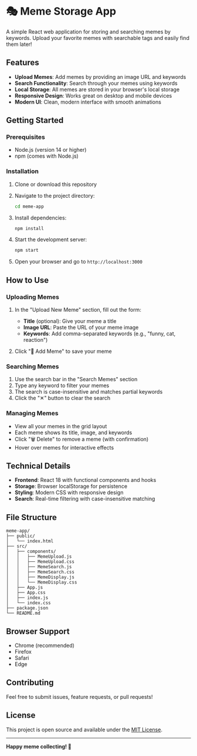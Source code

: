 # 🎭 Meme Storage App

A simple React web application for storing and searching memes by keywords. Upload your favorite memes with searchable tags and easily find them later!

## Features

- **Upload Memes**: Add memes by providing an image URL and keywords
- **Search Functionality**: Search through your memes using keywords
- **Local Storage**: All memes are stored in your browser's local storage
- **Responsive Design**: Works great on desktop and mobile devices
- **Modern UI**: Clean, modern interface with smooth animations

## Getting Started

### Prerequisites

- Node.js (version 14 or higher)
- npm (comes with Node.js)

### Installation

1. Clone or download this repository
2. Navigate to the project directory:
   ```bash
   cd meme-app
   ```

3. Install dependencies:
   ```bash
   npm install
   ```

4. Start the development server:
   ```bash
   npm start
   ```

5. Open your browser and go to `http://localhost:3000`

## How to Use

### Uploading Memes

1. In the "Upload New Meme" section, fill out the form:
   - **Title** (optional): Give your meme a title
   - **Image URL**: Paste the URL of your meme image
   - **Keywords**: Add comma-separated keywords (e.g., "funny, cat, reaction")

2. Click "🚀 Add Meme" to save your meme

### Searching Memes

1. Use the search bar in the "Search Memes" section
2. Type any keyword to filter your memes
3. The search is case-insensitive and matches partial keywords
4. Click the "✕" button to clear the search

### Managing Memes

- View all your memes in the grid layout
- Each meme shows its title, image, and keywords
- Click "🗑️ Delete" to remove a meme (with confirmation)
- Hover over memes for interactive effects

## Technical Details

- **Frontend**: React 18 with functional components and hooks
- **Storage**: Browser localStorage for persistence
- **Styling**: Modern CSS with responsive design
- **Search**: Real-time filtering with case-insensitive matching

## File Structure

```
meme-app/
├── public/
│   └── index.html
├── src/
│   ├── components/
│   │   ├── MemeUpload.js
│   │   ├── MemeUpload.css
│   │   ├── MemeSearch.js
│   │   ├── MemeSearch.css
│   │   ├── MemeDisplay.js
│   │   └── MemeDisplay.css
│   ├── App.js
│   ├── App.css
│   ├── index.js
│   └── index.css
├── package.json
└── README.md
```

## Browser Support

- Chrome (recommended)
- Firefox
- Safari
- Edge

## Contributing

Feel free to submit issues, feature requests, or pull requests!

## License

This project is open source and available under the [MIT License](LICENSE).

---

**Happy meme collecting! 🎉** 